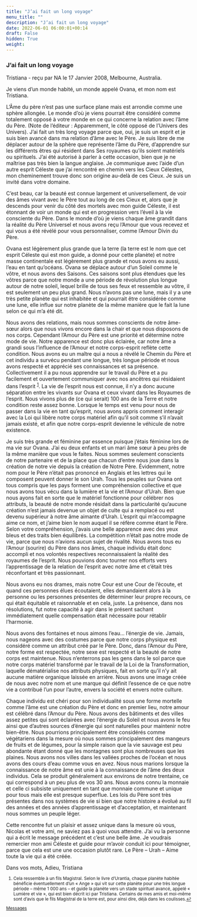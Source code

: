 ```yaml
---
title: "J’ai fait un long voyage"
menu_title: ""
description: "J’ai fait un long voyage"
date: 2022-06-01 06:00:01+00:14
draft: False
hidden: True
weight:
---
```

### J’ai fait un long voyage

Tristiana - reçu par NA le 17 Janvier 2008, Melbourne, Australia.

Je viens d’un monde habité, un monde appelé Ovana, et mon nom est Tristiana.

L’Âme du père n’est pas une surface plane mais est arrondie comme une sphère allongée. Le monde d’où je viens pourrait être considéré comme totalement opposé à votre monde en ce qui concerne la relation avec l’âme du Père. (Note de l’éditeur : Apparemment, le côté opposé de l’Univers des Univers). J’ai fait un très long voyage parce que, oui, je suis un esprit et je suis bien avancé dans ma relation d’âme avec le Père. Je suis libre de me déplacer autour de la sphère que représente l’âme du Père, d’apprendre sur les différents êtres qui résident dans Ses royaumes qu’ils soient matériels ou spirituels. J’ai été autorisé à parler à cette occasion, bien que je ne maîtrise pas très bien la langue anglaise. Je communique avec l’aide d’un autre esprit Céleste que j’ai rencontré en chemin vers les Cieux Célestes, mon cheminement trouve donc son origine au-delà de ces Cieux. Je suis un invité dans votre domaine.

C’est beau, car la beauté est connue largement et universellement, de voir des âmes vivant avec le Père tout au long de ces Cieux et, alors que je descends pour venir du côté des mortels avec mon guide Céleste, il est étonnant de voir un monde qui est en progression vers l’éveil à la vie consciente du Père. Dans le monde d’où je viens chaque âme grandit dans la réalité du Père Universel et nous avons reçu l’Amour que vous recevez et qui vous a été révélé pour vous personnaliser, comme l’Amour Divin du Père.

Ovana est légèrement plus grande que la terre (la terre est le nom que cet esprit Céleste qui est mon guide, a donné pour cette planète) et notre masse continentale est légèrement plus grande et nous avons eu aussi, l’eau en tant qu’océans. Ovana se déplace autour d’un Soleil comme le vôtre, et nous avons des Saisons. Ces saisons sont plus étendues que les vôtres parce que notre monde a une période de révolution plus longue autour de notre soleil, lequel brille de tous ses feux et ressemble au vôtre, il est seulement un peu plus grand. Nous n’avons pas une lune, mais il y a une très petite planète qui est inhabitée et qui pourrait être considérée comme une lune, elle influe sur notre planète de la même manière que le fait la lune selon ce qui m’a été dit.

Nous avons des relations, mais nous sommes conscients de notre âme-sœur alors que nous vivons encore dans la chair et que nous disposons de nos corps. Cependant l’Amour du Père est une priorité et détermine notre mode de vie. Notre apparence est donc plus éclairée, car notre âme a grandi sous l’influence de l’Amour et notre corps-esprit reflète cette condition. Nous avons eu un maître qui a nous a révélé le Chemin du Père et cet individu a survécu pendant une longue, très longue période et nous avons respecté et apprécié ses connaissances et sa présence. Collectivement il a pu nous apprendre sur le travail du Père et a pu facilement et ouvertement communiquer avec nos ancêtres qui résidaient dans l’esprit <sup id="a1">[1](#f1)</sup>. La vie de l’esprit nous est connue, il n’y a donc aucune séparation entre les vivants sur Ovana et ceux vivant dans les Royaumes de l’esprit. Nous vivons plus de (ce qui serait) 100 ans de la Terre et notre condition reste assez bonne. Lorsque le temps est venu pour nous de passer dans la vie en tant qu’esprit, nous avons appris comment interagir avec la Loi qui libère notre corps matériel afin qu’il soit comme s’il n’avait jamais existé, et afin que notre corps-esprit devienne le véhicule de notre existence.

Je suis très grande et féminine par essence puisque j’étais féminine lors de ma vie sur Ovana. J’ai eu deux enfants et un mari âme sœur à peu près de la même manière que vous le faites. Nous sommes seulement conscients de notre partenaire et de la place que chacun d’entre nous joue dans la création de notre vie depuis la création de Notre Père. Évidemment, notre nom pour le Père n’était pas prononcé en Anglais et les lettres qui le composent peuvent donner le son Urah. Tous les peuples sur Ovana ont tous compris que les pays forment une compréhension collective et que nous avons tous vécu dans la lumière et la vie et l’Amour d’Urah. Bien que nous ayons fait en sorte que le matériel fonctionne pour célébrer nos attributs, la beauté de notre monde résidait dans la particularité qu’aucune création n’est jamais devenue un objet de culte qui a remplacé ou est devenu supérieur à notre âme aimante d’Urah. L’esprit qui m’accompagne aime ce nom, et j’aime bien le nom auquel il se réfère comme étant le Père. Selon votre compréhension, j’avais une belle apparence avec des yeux bleus et des traits bien équilibrés. La compétition n’était pas notre mode de vie, parce que nous n’avions aucun sujet de rivalité. Nous avons tous eu l’Amour (sourire) du Père dans nos âmes, chaque individu était donc accompli et nos volontés respectives reconnaissaient la réalité des royaumes de l’esprit. Nous pouvions donc tourner nos efforts vers l’apprentissage de la relation de l’esprit avec notre âme et c’était très réconfortant et très passionnant.

Nous avons eu nos drames, mais notre Cour est une Cour de l’écoute, et quand ces personnes élues écoutaient, elles demandaient alors à la personne ou les personnes présentes de déterminer leur propre recours, ce qui était équitable et raisonnable et en cela, juste. La présence, dans nos résolutions, fut notre capacité à agir dans le présent sachant immédiatement quelle compensation était nécessaire pour rétablir l’harmonie.

Nous avons des fontaines et nous aimons l’eau… l’énergie de vie. Jamais, nous nageons avec des costumes parce que notre corps physique est considéré comme un attribut créé par le Père. Donc, dans l’Amour du Père, notre forme est respectée, notre sexe est respecté et la beauté de notre corps est maintenue. Nous n’enterrons pas les gens dans le sol parce que notre corps matériel transformé par le travail de la Loi de la Transformation, laquelle dématérialise nos attributs physiques, fait en sorte qu’il n’y ait aucune matière organique laissée en arrière. Nous avons une image créée de nous avec notre nom et une marque qui définit l’essence de ce que notre vie a contribué l’un pour l’autre, envers la société et envers notre culture.

Chaque individu est chéri pour son individualité sous une forme mortelle comme l’âme est une création du Père et donc en premier lieu, notre amour est célébré dans l’Amour du Père. Nous avons des bâtiments et des villes assez petites qui sont éclairées avec l’énergie du Soleil et nous avons le feu ainsi que d’autres sources d’énergie qui sont naturelles pour maintenir notre bien-être. Nous pourrions principalement être considérés comme végétariens dans la mesure où nous sommes principalement des mangeurs de fruits et de légumes, pour la simple raison que la vie sauvage est peu abondante étant donné que les montagnes sont plus nombreuses que les plaines. Nous avons nos villes dans les vallées proches de l’océan et nous avons des cours d’eau comme vous en avez. Nous nous marions lorsque la connaissance de notre âme est unie à la connaissance de l’âme des deux individus. Cela se produit généralement aux environs de notre trentaine, ce qui correspond à un peu plus de vos 30 ans. Nous avons connu la monnaie et celle ci subsiste uniquement en tant que monnaie commune et unique pour tous mais elle est presque superflue. Les lois du Père sont très présentes dans nos systèmes de vie si bien que notre histoire a évolué au fil des années et des années d’apprentissage et d’acceptation, et maintenant nous sommes un peuple léger.

Cette rencontre fut un plaisir et assez unique dans la mesure où vous, Nicolas et votre ami, ne saviez pas à quoi vous attendre. J’ai vu la personne qui a écrit le message précédent et c’est une belle âme. Je voudrais remercier mon ami Céleste et guide pour m’avoir conduit ici pour témoigner, parce que cela est une une occasion plutôt rare. Le Père – Urah – Aime toute la vie qui a été créée.

Dans vos mots, Adieu, Tristiana
<small>

1. <large id="f1"> Cela ressemble à un fils Magistral. Selon le livre d’Urantia, chaque planète habitée bénéficie éventuellement d’un « Ange » qui vit sur cette planète pour une très longue période – même 1 000 ans – et guide la planète vers un stade spirituel avancé, appelé « Lumière et vie », qui est bien décrit ici par Tristiana. Certains de mes amis et moi-même sont d’avis que le fils Magistral de la terre est, pour ainsi dire, déjà dans les coulisses.[↩](#a1)

[Messages](/fr-contemporary-messages/fr-contemporary-messages-by-date-order/fr-contemporary-messages-2008)